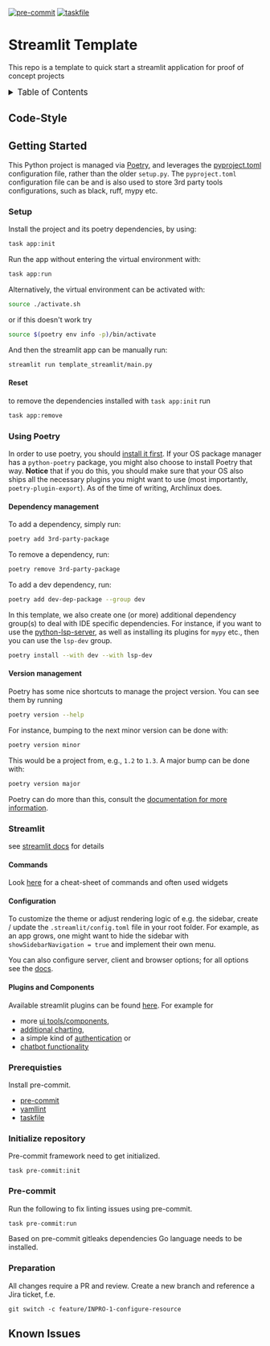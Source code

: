 <!-- markdownlint-disable MD041 -->
<!-- markdownlint-disable MD033 -->
<!-- markdownlint-disable MD028 -->

<!-- PROJECT SHIELDS -->
<!--
*** I'm using markdown "reference style" links for readability.
*** Reference links are enclosed in brackets [ ] instead of parentheses ( ).
*** See the bottom of this document for the declaration of the reference variables
*** for contributors-url, forks-url, etc. This is an optional, concise syntax you may use.
*** https://www.markdownguide.org/basic-syntax/#reference-style-links
-->

[![pre-commit][pre-commit-shield]][pre-commit-url]
[![taskfile][taskfile-shield]][taskfile-url]

# Streamlit Template

This repo is a template to quick start a streamlit application for proof of concept projects

<details>
  <summary style="font-size:1.2em;">Table of Contents</summary>
<!-- START doctoc generated TOC please keep comment here to allow auto update -->
<!-- DON'T EDIT THIS SECTION, INSTEAD RE-RUN doctoc TO UPDATE -->

- [Code-Style](#code-style)
- [Getting Started](#getting-started)
  - [Setup](#setup)
  - [Using Poetry](#using-poetry)
  - [Streamlit](#streamlit)
  - [Prerequisties](#prerequisties)
  - [Initialize repository](#initialize-repository)
  - [Pre-commit](#pre-commit)
  - [Preparation](#preparation)
- [Known Issues](#known-issues)

<!-- END doctoc generated TOC please keep comment here to allow auto update -->
</details>

## Code-Style

<!-- TBD -->

## Getting Started

This Python project is managed via [Poetry](https://python-poetry.org/), and leverages the [pyproject.toml](https://packaging.python.org/en/latest/guides/writing-pyproject-toml/)
configuration file, rather than the older `setup.py`.
The `pyproject.toml` configuration file can be and is also used to store 3rd party tools configurations, such as black, ruff, mypy etc.

### Setup

Install the project and its poetry dependencies, by using:

```bash
task app:init
```

Run the app without entering the virtual environment with:

```bash
task app:run
```

Alternatively, the virtual environment can be activated with:

```bash
source ./activate.sh
```

or if this doesn't work try

```bash
source $(poetry env info -p)/bin/activate
```

And then the streamlit app can be manually run:

```bash
streamlit run template_streamlit/main.py
```

#### Reset

to remove the dependencies installed with `task app:init` run

```bash
task app:remove
```

### Using Poetry

In order to use poetry, you should [install it first](https://python-poetry.org/docs/#installing-with-pipx). If your OS package manager has
a `python-poetry` package, you might also choose to install Poetry that way. **Notice** that if you do this, you should make sure that your OS
also ships all the necessary plugins you might want to use (most importantly, `poetry-plugin-export`). As of the time of writing, Archlinux does.

#### Dependency management

To add a dependency, simply run:

```bash
poetry add 3rd-party-package
```

To remove a dependency, run:

```bash
poetry remove 3rd-party-package
```

To add a dev dependency, run:

```bash
poetry add dev-dep-package --group dev
```

In this template, we also create one (or more) additional dependency group(s) to deal with IDE specific dependencies.
For instance, if you want to use the [python-lsp-server](https://github.com/python-lsp/python-lsp-server), as well as installing
its plugins for `mypy` etc., then you can use the `lsp-dev` group.

```bash
poetry install --with dev --with lsp-dev
```

#### Version management

Poetry has some nice shortcuts to manage the project version. You can see them by running

```bash
poetry version --help
```

For instance, bumping to the next minor version can be done with:

```bash
poetry version minor
```

This would be a project from, e.g., `1.2` to `1.3`. A major bump can be done with:

```bash
poetry version major
```

Poetry can do more than this, consult the [documentation for more information](https://python-poetry.org/docs/).

### Streamlit

see [streamlit docs](https://docs.streamlit.io) for details

#### Commands

Look [here](https://docs.streamlit.io/develop/quick-reference/cheat-sheet) for a cheat-sheet of commands and often used widgets

#### Configuration

To customize the theme or adjust rendering logic of e.g. the sidebar, create / update the `.streamlit/config.toml` file in your root folder.
For example, as an app grows, one might want to hide the sidebar with `showSidebarNavigation = true` and implement their own menu.

You can also configure server, client and browser options; for all options see the [docs](https://docs.streamlit.io/develop/api-reference/configuration/config.toml).

#### Plugins and Components

Available streamlit plugins can be found [here](https://streamlit.io/components).
For example for

- more [ui tools/components](https://arnaudmiribel.github.io/streamlit-extras/),
- [additional charting](https://echarts.streamlit.app/),
- a simple kind of [authentication](https://github.com/mkhorasani/Streamlit-Authenticator) or
- [chatbot functionality](https://github.com/ai-yash/st-chat)

### Prerequisties

Install pre-commit.

- [pre-commit][pre-commit]
- [yamllint][yamllint]
- [taskfile][taskfile-url]

### Initialize repository

Pre-commit framework need to get initialized.

```console
task pre-commit:init
```

### Pre-commit

Run the following to fix linting issues using pre-commit.

```bash
task pre-commit:run
```

Based on pre-commit gitleaks dependencies Go language needs to be installed.

### Preparation

All changes require a PR and review. Create a new branch and reference a Jira ticket, f.e.

```console
git switch -c feature/INPRO-1-configure-resource
```

## Known Issues

<!-- TBD -->

<!-- MARKDOWN LINKS & IMAGES -->
<!-- https://www.markdownguide.org/basic-syntax/#reference-style-links -->

<!-- Links -->

[pre-commit]: https://pre-commit.com/
[yamllint]: https://github.com/adrienverge/yamllint

<!-- Badges -->

[pre-commit-shield]: https://img.shields.io/badge/pre--commit-enabled-brightgreen?logo=pre-commit
[pre-commit-url]: https://github.com/pre-commit/pre-commit
[taskfile-url]: https://taskfile.dev/
[taskfile-shield]: https://img.shields.io/badge/Taskfile-Enabled-brightgreen?logo=task
